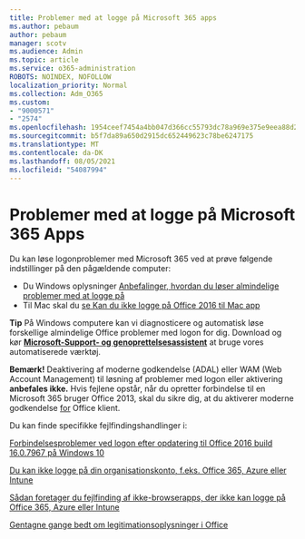 ```yaml
---
title: Problemer med at logge på Microsoft 365 apps
ms.author: pebaum
author: pebaum
manager: scotv
ms.audience: Admin
ms.topic: article
ms.service: o365-administration
ROBOTS: NOINDEX, NOFOLLOW
localization_priority: Normal
ms.collection: Adm_O365
ms.custom:
- "9000571"
- "2574"
ms.openlocfilehash: 1954ceef7454a4bb047d366cc55793dc78a969e375e9eea88d2d0dbe7f4997ef
ms.sourcegitcommit: b5f7da89a650d2915dc652449623c78be6247175
ms.translationtype: MT
ms.contentlocale: da-DK
ms.lasthandoff: 08/05/2021
ms.locfileid: "54087994"
---
```

# <a name="issues-signing-into-microsoft-365-apps"></a>Problemer med at logge på Microsoft 365 Apps

Du kan løse logonproblemer med Microsoft 365 ved at prøve følgende indstillinger på den pågældende computer:  

- Du Windows oplysninger [Anbefalinger, hvordan du løser almindelige problemer med at logge på](https://docs.microsoft.com/office365/troubleshoot/administration/disabling-adal-wam-not-recommended#recommendations-on-resolving-common-sign-in-issues)
- Til Mac skal du [se Kan du ikke logge på Office 2016 til Mac app](https://docs.microsoft.com/office365/troubleshoot/authentication/sign-in-to-office-2016-for-mac-fail)

**Tip** På Windows computere kan vi diagnosticere og automatisk løse forskellige almindelige Office problemer med logon for dig. Download og kør **[Microsoft-Support- og genoprettelsesassistent](https://aka.ms/SaRA-OfficeSignInScenario)** at bruge vores automatiserede værktøj.

**Bemærk!** Deaktivering af moderne godkendelse (ADAL) eller WAM (Web Account Management) til løsning af problemer med logon eller aktivering **anbefales ikke.** Hvis fejlene opstår, når du opretter forbindelse til en Microsoft 365 bruger Office 2013, skal du sikre dig, at du aktiverer moderne godkendelse [for](https://docs.microsoft.com/microsoft-365/admin/security-and-compliance/enable-modern-authentication) Office klient.

Du kan finde specifikke fejlfindingshandlinger i:

[Forbindelsesproblemer ved logon efter opdatering til Office 2016 build 16.0.7967 på Windows 10](https://docs.microsoft.com/office365/troubleshoot/administration/connection-issue-when-sign-in-office-2016)  

[Du kan ikke logge på din organisationskonto, f.eks. Office 365, Azure eller Intune](https://docs.microsoft.com/office365/troubleshoot/authentication/sign-in-to-office-365-azure-intune)

[Sådan foretager du fejlfinding af ikke-browserapps, der ikke kan logge på Office 365, Azure eller Intune](https://support.office.com/article/how-to-troubleshoot-non-browser-apps-that-can-t-sign-in-to-office-365-azure-or-intune-3ba1b268-66f6-462c-b0e5-070f5c2603c1?ui=en-US&rs=en-US&ad=US)

[Gentagne gange bedt om legitimationsoplysninger i Office](https://docs.microsoft.com/office365/troubleshoot/authentication/access-denied-when-connect-to-office-365)